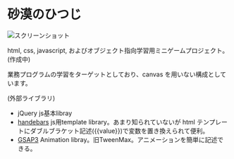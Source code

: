 # 砂漠のひつじ

![スクリーンショット](https://github.com/kaku3/the-sheep-in-the-desert/blob/master/docs/image/the-sheeps-in-the-desert.png)

html, css, javascript, およびオブジェクト指向学習用ミニゲームプロジェクト。(作成中)

業務プログラムの学習をターゲットとしており、canvas を用いない構成としています。

(外部ライブラリ)
- jQuery
js基本libray
- [handebars](https://handlebarsjs.com/)
js用template library。あまり知られていないが html テンプレートにダブルブラケット記述({{value}})で変数を置き換えられて便利。
- [GSAP3](https://greensock.com/gsap/)
Animation libray。旧TweenMax。アニメーションを簡単に記述できる。
